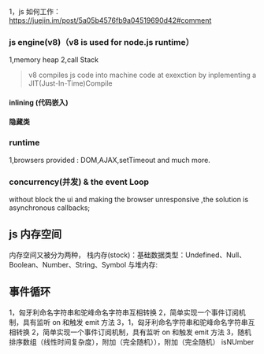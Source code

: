 1，js 如何工作：
https://juejin.im/post/5a05b4576fb9a04519690d42#comment

### js engine(v8)（v8 is used for node.js runtime）

1,memory heap 2,call Stack

> v8 compiles js code into machine code at exexction by inplementing a JIT(Just-In-Time)Compile

#### inlining (代码嵌入)

#### 隐藏类

### runtime

1,browsers provided : DOM,AJAX,setTimeout and much more.

### concurrency(并发) & the event Loop

without block the ui and making the browser unresponsive ,the solution is asynchronous callbacks;

## js 内存空间

内存空间又被分为两种，
栈内存(stock)：基础数据类型：Undefined、Null、Boolean、Number、String、Symbol
与堆内存:

## 事件循环

1，匈牙利命名字符串和驼峰命名字符串互相转换
2，简单实现一个事件订阅机制，具有监听 on 和触发 emit 方法
3，1，匈牙利命名字符串和驼峰命名字符串互相转换
2，简单实现一个事件订阅机制，具有监听 on 和触发 emit 方法
3，随机排序数组（线性时间复杂度），附加（完全随机）），附加（完全随机）
isNUmber
